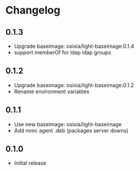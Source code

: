 # Changelog

## 0.1.3
  - Upgrade baseimage: osixia/light-baseimage:0.1.4
  - support memberOf for ldap ldap groups

## 0.1.2
  - Upgrade baseimage: osixia/light-baseimage:0.1.2
  - Rename environment variables

## 0.1.1
  - Use new baseimage: osixia/light-baseimage
  - Add mmc agent .deb (packages server downs)

## 0.1.0
  - Initial release
